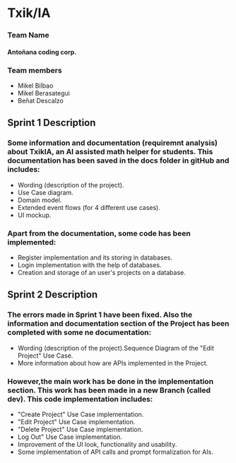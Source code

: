 <h1>Txik/IA</h1>
<h3>Team Name</h3>
  <h4><b>Antoñana coding corp.</b></h4>
<h3>Team members</h3>
  <ul>
    <li>Mikel Bilbao</li>
    <li>Mikel Berasategui</li>
    <li>Beñat Descalzo</li>
  </ul>
<h2>Sprint 1 Description</h2>
  <h3>Some information and documentation (requiremnt analysis) about TxikIA, an AI assisted math helper for students. This documentation has been saved in the docs folder in gitHub and includes:</h3>
  <ul>
    <li>Wording (description of the project).</li>
    <li>Use Case diagram.</li>
    <li>Domain model.</li>
    <li>Extended event flows (for 4 different use cases).</li>
    <li>UI mockup.</li>
  </ul>
  <h3>Apart from the documentation, some code has been implemented:</h3>
  <ul>
    <li>Register implementation and its storing in databases.</li>
    <li>Login implementation with the help of databases.</li>
    <li>Creation and storage of an user's projects on a database.</li>
  </ul>  
  <h2>Sprint 2 Description</h2>
  <h3>The errors made in Sprint 1 have been fixed. Also the information and documentation section of the Project has been completed with some ne documentation:
</h3>
  <ul>
    <li>Wording (description of the project).Sequence Diagram of the "Edit Project" Use Case.</li>
    <li>More information about how are APIs implemented in the Project.</li>
  </ul>
  <h3>However,the main work has be done in the implementation section. This work has been made in a new Branch (called dev). This code implementation includes:</h3>
  <ul>
    <li>"Create Project" Use Case implementation.</li>
    <li>"Edit Project" Use Case implementation.</li>
    <li>"Delete Project" Use Case implementation.</li>
    <li>Log Out" Use Case implementation.</li>
    <li>Improvement of the UI look, functionality and usability.</li>
    <li>Some implementation of API calls and prompt formalization for AIs.</li>
  </ul>  



